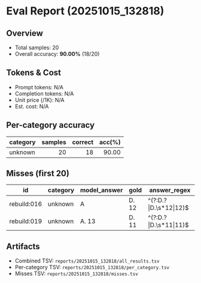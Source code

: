 # Eval Report (20251015_132818)

## Overview
- Total samples: 20
- Overall accuracy: **90.00%** (18/20)

## Tokens & Cost
- Prompt tokens: N/A
- Completion tokens: N/A
- Unit price (/1K): N/A
- Est. cost: N/A

## Per-category accuracy
| category | samples | correct | acc(%) |
|---|---:|---:|---:|
| unknown | 20 | 18 | 90.00 |

## Misses (first 20)
| id | category | model_answer | gold | answer_regex |
|---|---|---|---|---|
| rebuild:016 | unknown | A | D. 12 | ^(?:D\.?\|D\.\s*12\|12)$ |
| rebuild:019 | unknown | A. 13 | D. 11 | ^(?:D\.?\|D\.\s*11\|11)$ |

## Artifacts
- Combined TSV: `reports/20251015_132818/all_results.tsv`
- Per-category TSV: `reports/20251015_132818/per_category.tsv`
- Misses TSV: `reports/20251015_132818/misses.tsv`
